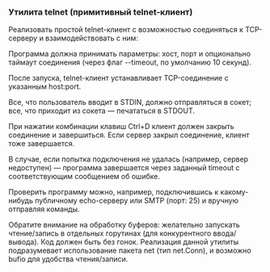 ### Утилита telnet (примитивный telnet-клиент)
Реализовать простой telnet-клиент с возможностью соединяться к TCP-серверу и взаимодействовать с ним:

Программа должна принимать параметры: хост, порт и опционально таймаут соединения (через флаг --timeout, по умолчанию 10 секунд).

После запуска, telnet-клиент устанавливает TCP-соединение с указанным host:port.

Все, что пользователь вводит в STDIN, должно отправляться в сокет; все, что приходит из сокета — печататься в STDOUT.

При нажатии комбинации клавиш Ctrl+D клиент должен закрыть соединение и завершиться. Если сервер закрыл соединение, клиент тоже завершается.

В случае, если попытка подключения не удалась (например, сервер недоступен) — программа завершается через заданный timeout с соответствующим сообщением об ошибке.

Проверить программу можно, например, подключившись к какому-нибудь публичному echo-серверу или SMTP (порт: 25) и вручную отправляя команды.

Обратите внимание на обработку буферов: желательно запускать чтение/запись в отдельных горутинах (для конкурентного ввода/вывода). Код должен быть без гонок. Реализация данной утилиты подразумевает использование пакета net (тип net.Conn), и возможно bufio для удобства чтения/записи.